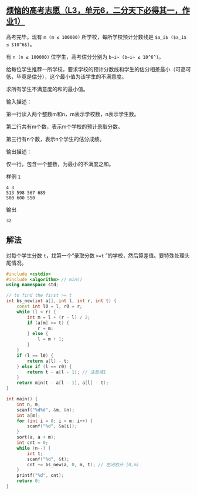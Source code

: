 ## [烦恼的高考志愿（L3，单元6，二分天下必得其一，作业1）](https://oj.youdao.com/course/12/54/2#/1/8258)


高考完毕。现有 `m (m ≤ 100000)` 所学校，每所学校预计分数线是 `$a_i$ ($a_i$ ≤ $10^6$)`。

有 `n (n ≤ 100000)` 位学生，高考估分分别为 `b~i~ (b~i~ ≤ 10^6^)`。

给每位学生推荐一所学校，要求学校的预计分数线和学生的估分相差最小（可高可低，毕竟是估分），这个最小值为该学生的不满意度。

求所有学生不满意度的和的最小值。

输入描述：

第一行读入两个整数m和n，m表示学校数，n表示学生数。

第二行共有m个数，表示m个学校的预计录取分数。

第三行有n个数，表示n个学生的估分成绩。

输出描述：

仅一行，包含一个整数，为最小的不满度之和。

样例 `1`
```
4 3
513 598 567 689
500 600 550
```
输出
```
32
```

## 解法

对每个学生分数 `t`，找第一个“录取分数 `>=t` ”的学校，然后算差值。要特殊处理头尾情况。

```cpp
#include <cstdio>
#include <algorithm> // min()
using namespace std;

// to find the first >= t
int bs_new(int a[], int l, int r, int t) {
    const int l0 = l, r0 = r;
    while (l < r) {
        int m = l + (r - l) / 2;
        if (a[m] >= t) {
            r = m;
        } else {
            l = m + 1;
        }
    }
    if (l == l0) {
        return a[l] - t;
    } else if (l == r0) {
        return t - a[l - 1]; // 注意减1
    }
    return min(t - a[l - 1], a[l] - t);
} 

int main() {
    int n, m;
    scanf("%d%d", &m, &n);
    int a[m];
    for (int i = 0; i < m; i++) {
        scanf("%d", &a[i]);
    }
    sort(a, a + m);
    int cnt = 0;
    while (n--) {
        int t;
        scanf("%d", &t);
        cnt += bs_new(a, 0, m, t); // 左闭右开 [0,m)
    }
    printf("%d", cnt);    
    return 0;
}
```



